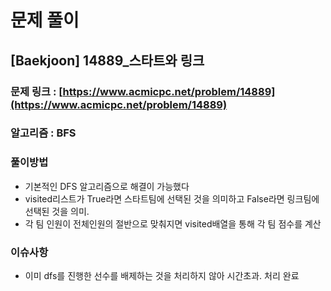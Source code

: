 # 문제 풀이

## [Baekjoon] 14889\_스타트와 링크

### 문제 링크 : [https://www.acmicpc.net/problem/14889](https://www.acmicpc.net/problem/14889)

### 알고리즘 : BFS

### 풀이방법

- 기본적인 DFS 알고리즘으로 해결이 가능했다
- visited리스트가 True라면 스타트팀에 선택된 것을 의미하고 False라면 링크팀에 선택된 것을 의미.
- 각 팀 인원이 전체인원의 절반으로 맞춰지면 visited배열을 통해 각 팀 점수를 계산

### 이슈사항

- 이미 dfs를 진행한 선수를 배제하는 것을 처리하지 않아 시간초과. 처리 완료
